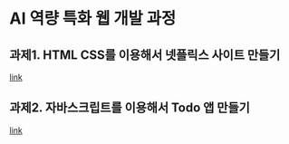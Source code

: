 # AI 역량 특화 웹 개발 과정

## 과제1. HTML CSS를 이용해서 넷플릭스 사이트 만들기
[link](./netflix-clone-html-css)

## 과제2. 자바스크립트를 이용해서 Todo 앱 만들기
[link](./hw2-todo-list/)